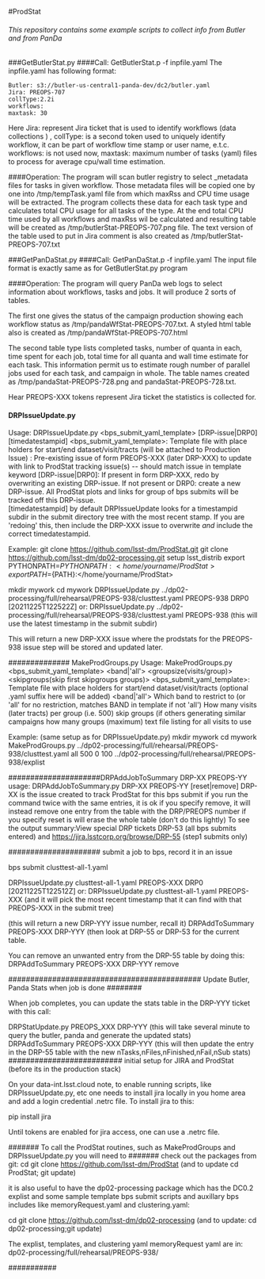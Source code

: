#ProdStat
###### This repository contains some example scripts to collect info from Butler and from PanDa
###GetButlerStat.py
####Call: GetButlerStat.p -f inpfile.yaml
 The inpfile.yaml has following format:
```
Butler: s3://butler-us-central1-panda-dev/dc2/butler.yaml
Jira: PREOPS-707
collType:2.2i
workflows: 
maxtask: 30
```
Here  Jira: represent Jira ticket that is used to identify workflows (data collections ) ,
collType: is a second token used to uniquely identify workflow, it can be part of workflow time stamp
or user name, e.t.c.
workflows: is not used now,
maxtask: maximum number of tasks (yaml) files to process for average cpu/wall time estimation.

####Operation:
The program will scan butler registry to select _metadata files for tasks in 
given workflow. Those metadata files will be copied one by one into 
/tmp/tempTask.yaml file from which maxRss and CPU time usage will be 
extracted.
The program collects these data for each task type and calculates total CPU usage for
all tasks of the type. At the end total CPU time used by all workflows and
maxRss wil be calculated and resulting table will be created as
/tmp/butlerStat-PREOPS-707.png file. The text version of the table used to put in Jira comment is also created
as /tmp/butlerStat-PREOPS-707.txt

###GetPanDaStat.py
####Call: GetPanDaStat.p -f inpfile.yaml
The input file format is exactly same as for GetButlerStat.py program

####Operation:
The program will query PanDa web logs to select information about workflows,
tasks and jobs. It will produce 2 sorts of tables.

The first one gives the status of the campaign
production showing each workflow status as /tmp/pandaWfStat-PREOPS-707.txt.
A styled html table also is created as /tmp/pandaWfStat-PREOPS-707.html

The second table type lists completed tasks, number of quanta in each, time spent for each job,
total time for all quanta and wall time estimate for each task. This information permit us to estimate rough number of
parallel jobs used for each task, and campaign in whole.
The table names created as /tmp/pandaStat-PREOPS-728.png and pandaStat-PREOPS-728.txt.

Hear PREOPS-XXX tokens represent Jira ticket the statistics is collected for.


#### DRPIssueUpdate.py 
Usage: DRPIssueUpdate.py <bps_submit_yaml_template> <Production Issue> [DRP-issue|DRP0] [timedatestampid]
  <bps_submit_yaml_template>: Template file with place holders for start/end dataset/visit/tracts (will be attached to Production Issue)
  <Production Issue>: Pre-existing issue of form PREOPS-XXX (later DRP-XXX) to update with link to ProdStat tracking issue(s) -- should match issue in template keyword 
  [DRP-issue|DRP0]: If present in form DRP-XXX, redo by overwriting an existing DRP-issue. If not present or DRP0: create a new DRP-issue.  All ProdStat plots and links for group of bps submits will be tracked off this DRP-issue.  
  [timedatestampid] by default DRPIssueUpdate looks for a timestampid subdir in the submit directory tree with the most recent stamp. If you are 'redoing' this, then include the DRP-XXX issue to overwrite *and* include the correct timedatestampid.

Example: 
git clone https://github.com/lsst-dm/ProdStat.git
git clone https://github.com/lsst-dm/dp02-processing.git
setup lsst_distrib
export PYTHONPATH=${PYTHONPATH}:<home/yourname/ProdStat>
export PATH=${PATH}:</home/yourname/ProdStat>

mkdir mywork
cd mywork
DRPIssueUpdate.py ../dp02-processing/full/rehearsal/PREOPS-938/clusttest.yaml PREOPS-938 DRP0 [20211225T122522Z]
or:
DRPIssueUpdate.py ../dp02-processing/full/rehearsal/PREOPS-938/clusttest.yaml PREOPS-938 
(this will use the latest timestamp in the submit subdir)

This will return a new DRP-XXX issue where the  prodstats for the PREOPS-938 issue step will be stored
and updated later.


############## MakeProdGroups.py 
Usage: MakeProdGroups.py <bps_submit_yaml_template> <band|'all'> <groupsize(visits/group)> <skipgroups(skip first skipgroups groups)> <ngroups> <explist>
  <bps_submit_yaml_template>: Template file with place holders for start/end dataset/visit/tracts (optional .yaml suffix here will be added)
 <band|'all'> Which band to restrict to (or 'all' for no restriction, matches BAND in template if not 'all')
 <groupsize> How many visits (later tracts) per group (i.e. 500)
 <skipgroups> skip <skipgroups> groups (if others generating similar campaigns
 <ngroups> how many groups (maximum)
 <explist> text file listing <band1> <exposure1> for all visits to use

Example: (same setup as for DRPIssueUpdate.py)
mkdir mywork
cd mywork
MakeProdGroups.py ../dp02-processing/full/rehearsal/PREOPS-938/clusttest.yaml  all 500 0 100 ../dp02-processing/full/rehearsal/PREOPS-938/explist

 

#####################DRPAddJobToSummary DRP-XX PREOPS-YY
usage: DRPAddJobToSummary.py DRP-XX PREOPS-YY [reset|remove]
DRP-XX is the issue created to track ProdStat for this bps submit
if you run the command twice with the same entries, it is ok
if you specify remove, it will instead remove one entry from the table with the DRP/PREOPS number
if you specify reset is will erase the whole table (don't do this lightly)
To see the output summary:View special DRP tickets DRP-53 (all bps submits entered) and https://jira.lsstcorp.org/browse/DRP-55 (step1 submits only)

##################### submit a job to bps, record it in an issue

bps submit clusttest-all-1.yaml

DRPIssueUpdate.py clusttest-all-1.yaml PREOPS-XXX DRP0 [20211225T122512Z]
or:
DRPIssueUpdate.py clusttest-all-1.yaml PREOPS-XXX 
(and it will pick the most recent timestamp that it can find with that PREOPS-XXX in the submit tree)

(this will return a new DRP-YYY issue number, recall it)
DRPAddToSummary PREOPS-XXX DRP-YYY
(then look at DRP-55 or DRP-53 for the current table.


You can remove an unwanted entry from the DRP-55 table by doing this:
DRPAddToSummary PREOPS-XXX DRP-YYY remove

############################################ Update Butler, Panda Stats when job is done ########

When job completes, you can update the stats table in the DRP-YYY ticket with this call:

DRPStatUpdate.py PREOPS_XXX DRP-YYY
(this will take several minute to query the butler, panda and generate the updated stats)
DRPAddToSummary PREOPS-XXX DRP-YYY
(this will then update the entry in the DRP-55 table with the new nTasks,nFiles,nFinished,nFail,nSub 
stats)
########################## initial setup for JIRA and ProdStat (before its in the production stack)

On your data-int.lsst.cloud note, to enable running scripts, like DRPIssueUpdate.py, etc
one needs to install jira locally in you home area and add a login credential .netrc file.
To install jira to this:

pip install jira

Until tokens are enabled for jira access, one can use a .netrc file.


####### To call the ProdStat routines, such as MakeProdGroups and DRPIssueUpdate.py you will need to
####### check out the packages from git:
cd 
git clone https://github.com/lsst-dm/ProdStat		(and to update cd ProdStat; git update)

it is also useful to have the dp02-processing package which has the DC0.2 explist and some
sample template bps submit scripts and auxillary bps includes like memoryRequest.yaml and clustering.yaml:

cd
git clone https://github.com/lsst-dm/dp02-processing  (and to update: cd dp02-processing;git update)

The explist, templates, and clustering yaml memoryRequest yaml are in: dp02-processing/full/rehearsal/PREOPS-938/

###########


